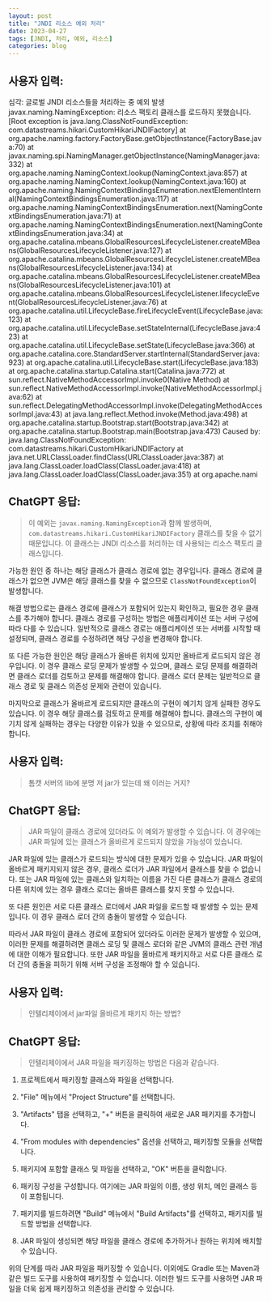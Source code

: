```yaml
---
layout: post
title: "JNDI 리소스 예외 처리"
date: 2023-04-27
tags: [JNDI, 처리, 예외, 리소스]
categories: blog
---
```


## 사용자 입력:
> 
심각: 글로벌 JNDI 리소스들을 처리하는 중 예외 발생
javax.naming.NamingException: 리소스 팩토리 클래스를 로드하지 못했습니다. [Root exception is java.lang.ClassNotFoundException: com.datastreams.hikari.CustomHikariJNDIFactory]
        at org.apache.naming.factory.FactoryBase.getObjectInstance(FactoryBase.java:70)
        at javax.naming.spi.NamingManager.getObjectInstance(NamingManager.java:332)
        at org.apache.naming.NamingContext.lookup(NamingContext.java:857)
        at org.apache.naming.NamingContext.lookup(NamingContext.java:160)
        at org.apache.naming.NamingContextBindingsEnumeration.nextElementInternal(NamingContextBindingsEnumeration.java:117)
        at org.apache.naming.NamingContextBindingsEnumeration.next(NamingContextBindingsEnumeration.java:71)
        at org.apache.naming.NamingContextBindingsEnumeration.next(NamingContextBindingsEnumeration.java:34)
        at org.apache.catalina.mbeans.GlobalResourcesLifecycleListener.createMBeans(GlobalResourcesLifecycleListener.java:127)
        at org.apache.catalina.mbeans.GlobalResourcesLifecycleListener.createMBeans(GlobalResourcesLifecycleListener.java:134)
        at org.apache.catalina.mbeans.GlobalResourcesLifecycleListener.createMBeans(GlobalResourcesLifecycleListener.java:101)
        at org.apache.catalina.mbeans.GlobalResourcesLifecycleListener.lifecycleEvent(GlobalResourcesLifecycleListener.java:76)
        at org.apache.catalina.util.LifecycleBase.fireLifecycleEvent(LifecycleBase.java:123)
        at org.apache.catalina.util.LifecycleBase.setStateInternal(LifecycleBase.java:423)
        at org.apache.catalina.util.LifecycleBase.setState(LifecycleBase.java:366)
        at org.apache.catalina.core.StandardServer.startInternal(StandardServer.java:923)
        at org.apache.catalina.util.LifecycleBase.start(LifecycleBase.java:183)
        at org.apache.catalina.startup.Catalina.start(Catalina.java:772)
        at sun.reflect.NativeMethodAccessorImpl.invoke0(Native Method)
        at sun.reflect.NativeMethodAccessorImpl.invoke(NativeMethodAccessorImpl.java:62)
        at sun.reflect.DelegatingMethodAccessorImpl.invoke(DelegatingMethodAccessorImpl.java:43)
        at java.lang.reflect.Method.invoke(Method.java:498)
        at org.apache.catalina.startup.Bootstrap.start(Bootstrap.java:342)
        at org.apache.catalina.startup.Bootstrap.main(Bootstrap.java:473)
Caused by: java.lang.ClassNotFoundException: com.datastreams.hikari.CustomHikariJNDIFactory
        at java.net.URLClassLoader.findClass(URLClassLoader.java:387)
        at java.lang.ClassLoader.loadClass(ClassLoader.java:418)
        at java.lang.ClassLoader.loadClass(ClassLoader.java:351)
        at org.apache.nami

## ChatGPT 응답:
> 이 예외는 `javax.naming.NamingException`과 함께 발생하며, `com.datastreams.hikari.CustomHikariJNDIFactory` 클래스를 찾을 수 없기 때문입니다. 이 클래스는 JNDI 리소스를 처리하는 데 사용되는 리소스 팩토리 클래스입니다.

가능한 원인 중 하나는 해당 클래스가 클래스 경로에 없는 경우입니다. 클래스 경로에 클래스가 없으면 JVM은 해당 클래스를 찾을 수 없으므로 `ClassNotFoundException`이 발생합니다.

해결 방법으로는 클래스 경로에 클래스가 포함되어 있는지 확인하고, 필요한 경우 클래스를 추가해야 합니다. 클래스 경로를 구성하는 방법은 애플리케이션 또는 서버 구성에 따라 다를 수 있습니다. 일반적으로 클래스 경로는 애플리케이션 또는 서버를 시작할 때 설정되며, 클래스 경로를 수정하려면 해당 구성을 변경해야 합니다.

또 다른 가능한 원인은 해당 클래스가 올바른 위치에 있지만 올바르게 로드되지 않은 경우입니다. 이 경우 클래스 로딩 문제가 발생할 수 있으며, 클래스 로딩 문제를 해결하려면 클래스 로더를 검토하고 문제를 해결해야 합니다. 클래스 로더 문제는 일반적으로 클래스 경로 및 클래스 의존성 문제와 관련이 있습니다.

마지막으로 클래스가 올바르게 로드되지만 클래스의 구현이 예기치 않게 실패한 경우도 있습니다. 이 경우 해당 클래스를 검토하고 문제를 해결해야 합니다. 클래스의 구현이 예기치 않게 실패하는 경우는 다양한 이유가 있을 수 있으므로, 상황에 따라 조치를 취해야 합니다.

## 사용자 입력:
> 톰캣 서버의 lib에 분명 저 jar가 있는데 왜 이러는 거지?

## ChatGPT 응답:
> JAR 파일이 클래스 경로에 있더라도 이 예외가 발생할 수 있습니다. 이 경우에는 JAR 파일에 있는 클래스가 올바르게 로드되지 않았을 가능성이 있습니다. 

JAR 파일에 있는 클래스가 로드되는 방식에 대한 문제가 있을 수 있습니다. JAR 파일이 올바르게 패키지되지 않은 경우, 클래스 로더가 JAR 파일에서 클래스를 찾을 수 없습니다. 또는 JAR 파일에 있는 클래스와 일치하는 이름을 가진 다른 클래스가 클래스 경로의 다른 위치에 있는 경우 클래스 로더는 올바른 클래스를 찾지 못할 수 있습니다.

또 다른 원인은 서로 다른 클래스 로더에서 JAR 파일을 로드할 때 발생할 수 있는 문제입니다. 이 경우 클래스 로더 간의 충돌이 발생할 수 있습니다. 

따라서 JAR 파일이 클래스 경로에 포함되어 있더라도 이러한 문제가 발생할 수 있으며, 이러한 문제를 해결하려면 클래스 로딩 및 클래스 로더와 같은 JVM의 클래스 관련 개념에 대한 이해가 필요합니다. 또한 JAR 파일을 올바르게 패키지하고 서로 다른 클래스 로더 간의 충돌을 피하기 위해 서버 구성을 조정해야 할 수 있습니다.

## 사용자 입력:
> 인텔리제이에서 jar파일 올바르게 패키지 하는 방법?

## ChatGPT 응답:
> 인텔리제이에서 JAR 파일을 패키징하는 방법은 다음과 같습니다.

1. 프로젝트에서 패키징할 클래스와 파일을 선택합니다.

2. "File" 메뉴에서 "Project Structure"를 선택합니다.

3. "Artifacts" 탭을 선택하고, "+" 버튼을 클릭하여 새로운 JAR 패키지를 추가합니다.

4. "From modules with dependencies" 옵션을 선택하고, 패키징할 모듈을 선택합니다.

5. 패키지에 포함할 클래스 및 파일을 선택하고, "OK" 버튼을 클릭합니다.

6. 패키징 구성을 구성합니다. 여기에는 JAR 파일의 이름, 생성 위치, 메인 클래스 등이 포함됩니다.

7. 패키지를 빌드하려면 "Build" 메뉴에서 "Build Artifacts"를 선택하고, 패키지를 빌드할 방법을 선택합니다.

8. JAR 파일이 생성되면 해당 파일을 클래스 경로에 추가하거나 원하는 위치에 배치할 수 있습니다.

위의 단계를 따라 JAR 파일을 패키징할 수 있습니다. 이외에도 Gradle 또는 Maven과 같은 빌드 도구를 사용하여 패키징할 수 있습니다. 이러한 빌드 도구를 사용하면 JAR 파일을 더욱 쉽게 패키징하고 의존성을 관리할 수 있습니다.

